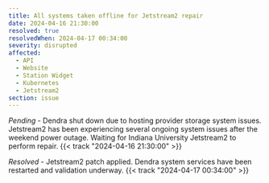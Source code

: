 ```yaml
---
title: All systems taken offline for Jetstream2 repair
date: 2024-04-16 21:30:00
resolved: true
resolvedWhen: 2024-04-17 00:34:00
severity: disrupted
affected:
  - API
  - Website
  - Station Widget
  - Kubernetes
  - Jetstream2
section: issue
---
```


*Pending* - Dendra shut down due to hosting provider storage system issues. Jetstream2 has been experiencing several ongoing system issues after the weekend power outage. Waiting for Indiana University Jetstream2 to perform repair. {{< track "2024-04-16 21:30:00" >}}

*Resolved* - Jetstream2 patch applied. Dendra system services have been restarted and validation underway. {{< track "2024-04-17 00:34:00" >}}
